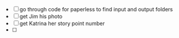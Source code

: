 - [ ] go through code for paperless to find input and output folders
- [ ] get Jim his photo
- [ ] get Katrina her story point number
- [ ] 